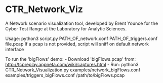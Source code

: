 # CTR_Network_Viz

A Network scenario visualization tool, developed by Brent Younce for
the Cyber Test Range at the Laboratory for Analytic Sciences.

Usage: python3 script.py PATH_OF_network.conf PATH_OF_triggers.conf file.pcap
   If a pcap is not provided, script will sniff on default network interface

To run the 'bigFlows' demo:
	- Download 'bigFlows.pcap' from: http://tcpreplay.appneta.com/wiki/captures.html
	- Run: python3 CTR_Network_Visualization.py examples/network_bigFlows.conf examples/triggers_bigFlows.conf /path/to/bigFlows.pcap

